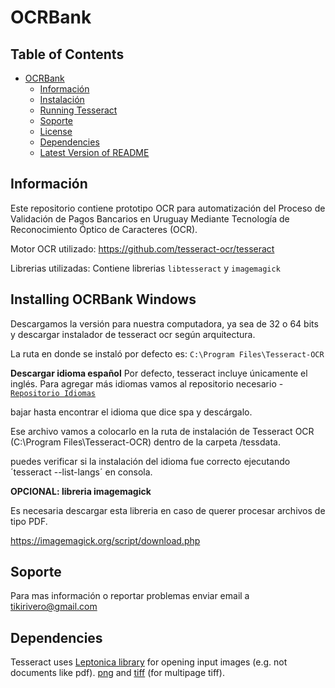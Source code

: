 # OCRBank

## Table of Contents

* [OCRBank](#ocrbank)
  * [Información](#información)
  * [Instalación](#installing-ocrbank)
  * [Running Tesseract](#running-tesseract)
  * [Soporte](#soporte)
  * [License](#license)
  * [Dependencies](#dependencies)
  * [Latest Version of README](#latest-version-of-readme)

## Información

Este repositorio contiene prototipo OCR para automatización del Proceso de Validación de Pagos Bancarios en Uruguay Mediante Tecnología de Reconocimiento Óptico de Caracteres (OCR).

Motor OCR utilizado: https://github.com/tesseract-ocr/tesseract

Librerias utilizadas:
Contiene librerias `libtesseract` y `imagemagick`

## Installing OCRBank Windows

Descargamos la versión para nuestra computadora, ya sea de 32 o 64 bits y descargar instalador de tesseract ocr según arquitectura.

La ruta en donde se instaló por defecto es:
`C:\Program Files\Tesseract-OCR`

**Descargar idioma español**
Por defecto, tesseract incluye únicamente el inglés. Para agregar más idiomas vamos al repositorio necesario - [`Repositorio Idiomas`](https://tesseract-ocr.github.io/tessdoc/Data-Files)

bajar hasta encontrar el idioma que dice spa y descárgalo.

Ese archivo vamos a colocarlo en la ruta de instalación de Tesseract OCR (C:\Program Files\Tesseract-OCR) dentro de la carpeta /tessdata.

puedes verificar si la instalación del idioma fue correcto ejecutando ´tesseract --list-langs´ en consola.

**OPCIONAL: libreria imagemagick**

Es necesaria descargar esta libreria en caso de querer procesar archivos de tipo PDF.

https://imagemagick.org/script/download.php


## Soporte

Para mas información o reportar problemas enviar email a tikirivero@gmail.com

## Dependencies

Tesseract uses [Leptonica library](https://github.com/DanBloomberg/leptonica) for opening input images (e.g. not documents like pdf).
[png](https://sourceforge.net/projects/libpng) and
[tiff](http://www.simplesystems.org/libtiff) (for multipage tiff).
